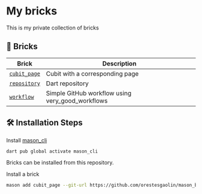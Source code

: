 # My bricks

This is my private collection of bricks

## 🧱 Bricks

| Brick                        | Description                                      |
| ---------------------------- | ------------------------------------------------ |
| [`cubit_page`](./cubit_page) | Cubit with a corresponding page                  |
| [`repository`](./repository) | Dart repository                                  |
| [`workflow`](./workflow)     | Simple GitHub workflow using very_good_workflows |

## 🛠️ Installation Steps

Install [mason_cli](https://pub.dev/packages/mason_cli)

```sh
dart pub global activate mason_cli
```

Bricks can be installed from this repository.

Install a brick

```sh
mason add cubit_page --git-url https://github.com/orestesgaolin/mason_bricks --git-path cubit_page
```
